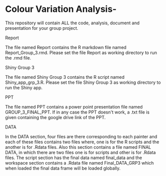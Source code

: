 # Colour Variation Analysis-
This repository will contain ALL the code, analysis, document and presentation for your group project.

Report

The file named Report contains the R markdown file named Report_Group_3.rmd. Please set the file Report as working directory to run the .rmd file.

Shiny Group 3

The file named Shiny Group 3 contains the R script named Shiny_app_grp_3.R. Please set the file Shiny Group 3 as working directory to run the Shiny app.

PPT

The file named PPT contains a power point presentation file named GROUP_3_FINAL_PPT. If in any case the PPT doesn't work, a .txt file is given containing the google drive link of the PPT.

DATA

In the DATA section, four files are there corresponding to each painter and each of these files contains two files where, one is for the R scripts and the another is for .Rdata files. Also this section contains a file named FINAL DATA, in which there are two files one is for scripts and other is for .Rdata files. The script section has the final data named final_data and the workspace section contains a .Rdata file named Final_DATA_GRP3 which when loaded the final data frame will be loaded globally.
